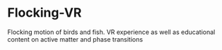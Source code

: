 # Flocking-VR
Flocking motion of birds and fish. VR experience as well as educational content on active matter and phase transitions 

